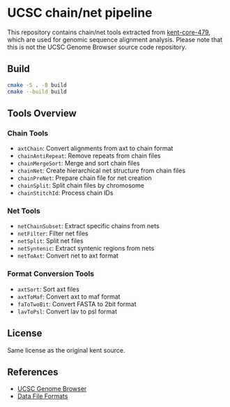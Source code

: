 # UCSC chain/net pipeline

This repository contains chain/net tools extracted
from [kent-core-479](https://github.com/ucscGenomeBrowser/kent-core), which are used for genomic
sequence alignment analysis. Please note that this is not the UCSC Genome Browser source code
repository.

## Build

```bash
cmake -S . -B build
cmake --build build

```

## Tools Overview

### Chain Tools

- `axtChain`: Convert alignments from axt to chain format
- `chainAntiRepeat`: Remove repeats from chain files
- `chainMergeSort`: Merge and sort chain files
- `chainNet`: Create hierarchical net structure from chain files
- `chainPreNet`: Prepare chain file for net creation
- `chainSplit`: Split chain files by chromosome
- `chainStitchId`: Process chain IDs

### Net Tools

- `netChainSubset`: Extract specific chains from nets
- `netFilter`: Filter net files
- `netSplit`: Split net files
- `netSyntenic`: Extract syntenic regions from nets
- `netToAxt`: Convert net to axt format

### Format Conversion Tools

- `axtSort`: Sort axt files
- `axtToMaf`: Convert axt to maf format
- `faToTwoBit`: Convert FASTA to 2bit format
- `lavToPsl`: Convert lav to psl format

## License

Same license as the original kent source.

## References

- [UCSC Genome Browser](https://genome.ucsc.edu/)
- [Data File Formats](https://genome.ucsc.edu/FAQ/FAQformat.html)
